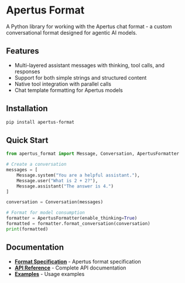 # Apertus Format

A Python library for working with the Apertus chat format - a custom conversational format designed for agentic AI models.

## Features

- Multi-layered assistant messages with thinking, tool calls, and responses
- Support for both simple strings and structured content
- Native tool integration with parallel calls
- Chat template formatting for Apertus models

## Installation

```bash
pip install apertus-format
```

## Quick Start

```python
from apertus_format import Message, Conversation, ApertusFormatter

# Create a conversation
messages = [
    Message.system("You are a helpful assistant."),
    Message.user("What is 2 + 2?"),
    Message.assistant("The answer is 4.")
]

conversation = Conversation(messages)

# Format for model consumption
formatter = ApertusFormatter(enable_thinking=True)
formatted = formatter.format_conversation(conversation)
print(formatted)
```

## Documentation

- **[Format Specification](docs/format.md)** - Apertus format specification
- **[API Reference](docs/python.md)** - Complete API documentation
- **[Examples](examples/)** - Usage examples
